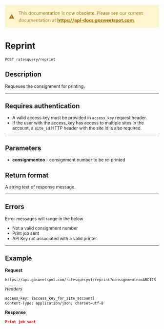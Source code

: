 [![](../obsolete-banner.png)](https://api-docs.gosweetspot.com/)

# Reprint

    POST ratesquery/reprint

## Description
Requeues the consignment for printing.

***

## Requires authentication
* A valid access key must be provided in `access_key` request header.
* If the user with the access_key has access to multiple sites in the account, a `site_id` HTTP header with the site id is also required.

***

## Parameters
- **consignmentno** - consignment number to be re-printed

## Return format
A string text of response message.

***

## Errors
Error messages will range in the below
- Not a valid consignment number
- Print job sent
- API Key not associated with a valid printer

***

## Example
**Request**

    https://api.gosweetspot.com/ratesqueryv1/reprint?consignmentno=ABC123

*Headers*

    access_key: [access_key_for_site_account]
    Content-Type: application/json; charset=utf-8



**Response**
``` json
Print job sent

```

